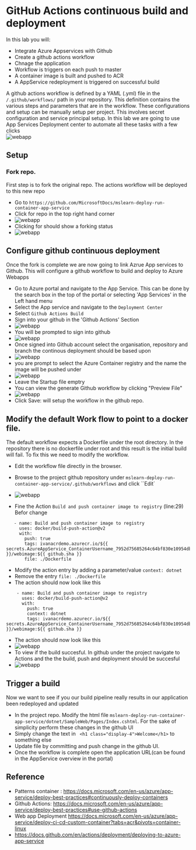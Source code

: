 # GitHub Actions continuous build and deployment 
In this lab you will: 
 - Integrate Azure Appservices with Github 
 - Create a github actions workflow 
 - Chnage the application 
 - Workflow is triggers on each push to master 
 - A container image  is built and pushed to ACR
 - A AppService redeployment is triggered on successful build 

A github actions workflow is defined by a YAML (.yml) file in the ``/.github/workflows/`` path in your repository. This definition contains the various steps and parameters that are in the workflow. These configurations and setup can be manually setup per project. This involves secret configuration and service principal setup. In this lab we are going to use App Services Deployment center to automate all these tasks with a few clicks  
![webapp](./img/githubactions-deploy.png)
## Setup 

### Fork repo. 
First step is to fork the original repo. The actions workflow will be deployed to this new repo 
 - Go to ``https://github.com/MicrosoftDocs/mslearn-deploy-run-container-app-service``
 - Click for repo in the top right hand corner 
 - ![webapp](./img/forkrepo.png)
 - Clicking for should show a forking status 
 - ![webapp](./img/FORKING.png)

 
## Configure github continuous deployment 
 Once the fork is complete we are now going to link Azrue App services to Github. This will configure a github workflow to build and deploy to Azure Webapps 
 - Go to Azure portal and navigate to the App Service. This can be done by the search box in the top of the portal or selecting 'App Services' in the Left hand menu
- Select the App service and navigate to the ``Deployment Center``
- Select ``Github Actions Build``
- Sign into your github in the 'Github Actions' Section
- ![webapp](./img/setupDeployment.png)
- You will be prompted to sign into github 
-  ![webapp](./img/signintogithub.png)
- Once signed into Github account  select the organisation, repository and branch the continous deployment should be based upon 
- ![webapp](./img/selectrepo.png)
-  you are prompt to select the Azure Container registry and the name the image will be pushed under 
-  ![webapp](./img/selectRegistry.png)
-  Leave the Startup file emptry 
- You can view the generate Github workflow by clicking "Preview File"
- ![webapp](./img/workflowpreview.png)
- Click  Save: will setup the workflow in the github repo. 

## Modify the default Work flow to point to a docker file.
The default workflow expects a Dockerfile under the root directory. In the repository there is no dockerfile under root and this result is the initial build will fail. To fix this we need to modify the workflow. 
 - Edit the workflow file directly in the browser. 
 - Browse to the project github repository under ``mslearn-deploy-run-container-app-service/.github/workflows`` and click ``Edit`
- ![webapp](./img/modifyAction.png) 

 - Fine the Action  ``Build and push container image to registry`` (line:29) Befor change
 ```
    - name: Build and push container image to registry
      uses: docker/build-push-action@v2
      with:
        push: true
        tags: ivanacrdemo.azurecr.io/${{ secrets.AzureAppService_ContainerUsername_7952d75685264c64bf830e10954dbd0d }}/webimage:${{ github.sha }}
        file: ./Dockerfile
```
 - Modify the action entry by adding a parameter/value ``context: dotnet``
 - Remove the entry ``file: ./Dockerfile``
 - The action should now look like this  
```
    - name: Build and push container image to registry
      uses: docker/build-push-action@v2
      with:
        push: true
        context: dotnet
        tags: ivanacrdemo.azurecr.io/${{ secrets.AzureAppService_ContainerUsername_7952d75685264c64bf830e10954dbd0d }}/webimage:${{ github.sha }}

```
 - The action should now look like this
 - ![webapp](./img/commitWorkflow.png) 
 -  To view if the build  succesful. In github under the project navigate to Actions and the the build, push and deployment should be succesful   
 - ![webapp](./img/resultofbuild.png) 

## Trigger a build 
Now we want to see if you our build pipeline really results in our application been redeployed and updated 
- In the project repo.  Modify the html file ``mslearn-deploy-run-container-app-service/dotnet/SampleWeb/Pages/Index.cshtml``. For the sake of simplicity perform these changes in the github UI
- Simply change the text in   ``  <h1 class="display-4">Welcome</h1> `` to something else 
- Update file by committing and push change in the github UI. 
- Once the workflow is complete open the application URL(can be found in the AppService overview in the portal)




## Reference 
- Patterns container : https://docs.microsoft.com/en-us/azure/app-service/deploy-best-practices#continuously-deploy-containers 
- Github Actions: https://docs.microsoft.com/en-us/azure/app-service/deploy-best-practices#use-github-actions
- Web app Deployment  https://docs.microsoft.com/en-us/azure/app-service/deploy-ci-cd-custom-container?tabs=acr&pivots=container-linux
 - https://docs.github.com/en/actions/deployment/deploying-to-azure-app-service
